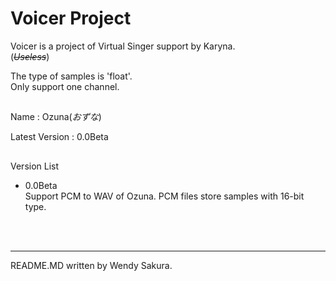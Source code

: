 <h1>Voicer Project</h1>

Voicer is a project of Virtual Singer support by Karyna.
<br>
(<del>*Useless*</del>)
<br>

The type of samples is 'float'.
<br>
Only support one channel.
##

<p>Name : Ozuna(<I>おずな</I>)</p>

<p>Latest Version : 0.0Beta</p>

##
Version List
<br>
<ul>
<li>0.0Beta</li>
Support PCM to WAV of Ozuna.
PCM files store samples with 16-bit type.
</ul>
<br>
<br>

<hr>

README.MD written by Wendy Sakura.